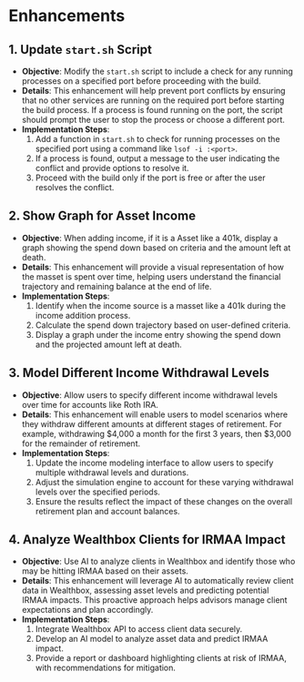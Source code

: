 # Enhancements

## 1. Update `start.sh` Script

- **Objective**: Modify the `start.sh` script to include a check for any running processes on a specified port before proceeding with the build.
- **Details**: This enhancement will help prevent port conflicts by ensuring that no other services are running on the required port before starting the build process. If a process is found running on the port, the script should prompt the user to stop the process or choose a different port.
- **Implementation Steps**:
  1. Add a function in `start.sh` to check for running processes on the specified port using a command like `lsof -i :<port>`.
  2. If a process is found, output a message to the user indicating the conflict and provide options to resolve it.
  3. Proceed with the build only if the port is free or after the user resolves the conflict.

## 2. Show Graph for Asset Income

- **Objective**: When adding income, if it is a Asset like a 401k, display a graph showing the spend down based on criteria and the amount left at death.
- **Details**: This enhancement will provide a visual representation of how the masset is spent over time, helping users understand the financial trajectory and remaining balance at the end of life.
- **Implementation Steps**:
  1. Identify when the income source is a masset like a 401k during the income addition process.
  2. Calculate the spend down trajectory based on user-defined criteria.
  3. Display a graph under the income entry showing the spend down and the projected amount left at death.

## 3. Model Different Income Withdrawal Levels

- **Objective**: Allow users to specify different income withdrawal levels over time for accounts like Roth IRA.
- **Details**: This enhancement will enable users to model scenarios where they withdraw different amounts at different stages of retirement. For example, withdrawing $4,000 a month for the first 3 years, then $3,000 for the remainder of retirement.
- **Implementation Steps**:
  1. Update the income modeling interface to allow users to specify multiple withdrawal levels and durations.
  2. Adjust the simulation engine to account for these varying withdrawal levels over the specified periods.
  3. Ensure the results reflect the impact of these changes on the overall retirement plan and account balances.

## 4. Analyze Wealthbox Clients for IRMAA Impact

- **Objective**: Use AI to analyze clients in Wealthbox and identify those who may be hitting IRMAA based on their assets.
- **Details**: This enhancement will leverage AI to automatically review client data in Wealthbox, assessing asset levels and predicting potential IRMAA impacts. This proactive approach helps advisors manage client expectations and plan accordingly.
- **Implementation Steps**:
  1. Integrate Wealthbox API to access client data securely.
  2. Develop an AI model to analyze asset data and predict IRMAA impact.
  3. Provide a report or dashboard highlighting clients at risk of IRMAA, with recommendations for mitigation. 